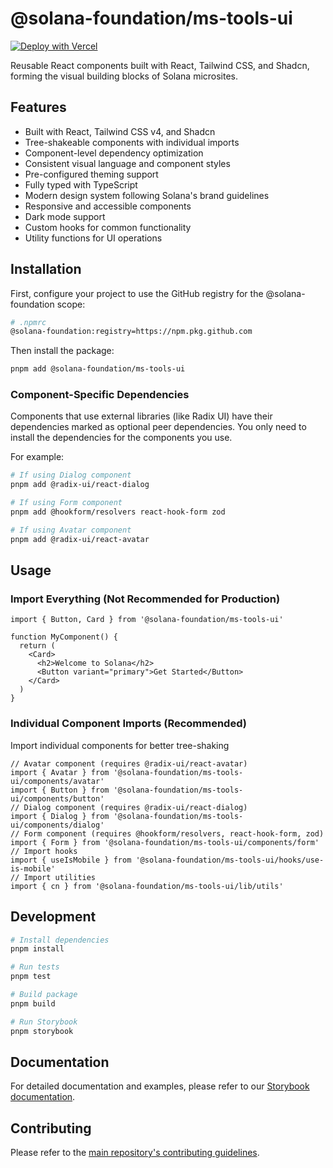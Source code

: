 # @solana-foundation/ms-tools-ui

[![Deploy with Vercel](https://vercel.com/button)](https://vercel.com/new/clone?repository-url=https%3A%2F%2Fgithub.com%2Fsolana-foundation%2Fsolana-ms-tools%2Ftree%2Fmain%2Fpackages%2Fui)

Reusable React components built with React, Tailwind CSS, and Shadcn, forming the visual building blocks of Solana microsites.

## Features

- Built with React, Tailwind CSS v4, and Shadcn
- Tree-shakeable components with individual imports
- Component-level dependency optimization
- Consistent visual language and component styles
- Pre-configured theming support
- Fully typed with TypeScript
- Modern design system following Solana's brand guidelines
- Responsive and accessible components
- Dark mode support
- Custom hooks for common functionality
- Utility functions for UI operations

## Installation

First, configure your project to use the GitHub registry for the @solana-foundation scope:

```bash
# .npmrc
@solana-foundation:registry=https://npm.pkg.github.com
```

Then install the package:

```bash
pnpm add @solana-foundation/ms-tools-ui
```

### Component-Specific Dependencies

Components that use external libraries (like Radix UI) have their dependencies marked as optional peer dependencies. You only need to install the dependencies for the components you use.

For example:

```bash
# If using Dialog component
pnpm add @radix-ui/react-dialog

# If using Form component
pnpm add @hookform/resolvers react-hook-form zod

# If using Avatar component
pnpm add @radix-ui/react-avatar
```

## Usage

### Import Everything (Not Recommended for Production)

```tsx
import { Button, Card } from '@solana-foundation/ms-tools-ui'

function MyComponent() {
  return (
    <Card>
      <h2>Welcome to Solana</h2>
      <Button variant="primary">Get Started</Button>
    </Card>
  )
}
```

### Individual Component Imports (Recommended)

Import individual components for better tree-shaking

```tsx
// Avatar component (requires @radix-ui/react-avatar)
import { Avatar } from '@solana-foundation/ms-tools-ui/components/avatar'
import { Button } from '@solana-foundation/ms-tools-ui/components/button'
// Dialog component (requires @radix-ui/react-dialog)
import { Dialog } from '@solana-foundation/ms-tools-ui/components/dialog'
// Form component (requires @hookform/resolvers, react-hook-form, zod)
import { Form } from '@solana-foundation/ms-tools-ui/components/form'
// Import hooks
import { useIsMobile } from '@solana-foundation/ms-tools-ui/hooks/use-is-mobile'
// Import utilities
import { cn } from '@solana-foundation/ms-tools-ui/lib/utils'
```

## Development

```bash
# Install dependencies
pnpm install

# Run tests
pnpm test

# Build package
pnpm build

# Run Storybook
pnpm storybook
```

## Documentation

For detailed documentation and examples, please refer to our [Storybook documentation](https://solana-foundation.github.io/solana-ms-tools).

## Contributing

Please refer to the [main repository's contributing guidelines](../../README.md#contributing).
